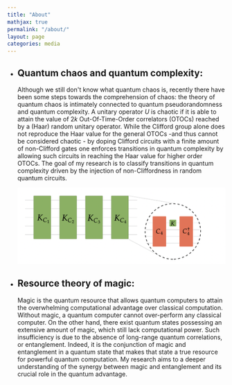 ```yaml
---
title: "About"
mathjax: true
permalink: "/about/"
layout: page
categories: media
---
```



* ## Quantum chaos and quantum complexity:

  Although we still don't know what quantum chaos is, recently there have been some steps towards the comprehension of chaos: the theory of         quantum chaos is intimately connected to quantum pseudorandomness and quantum complexity. A unitary operator $U$ is chaotic if it is able to attain the value of $2k$ Out-Of-Time-Order correlators (OTOCs) reached by a (Haar) random unitary operator. While the Clifford group alone does not reproduce the Haar value for the general OTOCs -and thus cannot be considered chaotic - by doping Clifford circuits with a finite amount of non-Clifford gates one enforces transitions in quantum complexity by allowing such circuits in reaching the Haar value for higher order OTOCs. The goal of my research is to classify transitions in quantum complexity driven by the injection of non-Cliffordness in random quantum circuits.
  
  ![transitions](websiteprova1.jpg)
  
* ## Resource theory of magic:
  Magic is the quantum resource that allows quantum computers to attain the overwhelming computational advantage over classical computation. Without magic, a quantum computer cannot over-perform any classical computer. On the other hand, there exist quantum states possessing an extensive amount of magic, which still lack computational power. Such insufficiency is due to the absence of long-range quantum correlations, or entanglement. Indeed, it is the conjunction of magic and entanglement in a quantum state that makes that state a true resource for powerful quantum computation. My research aims to a deeper understanding of the synergy between magic and entanglement and its crucial role in the quantum advantage. 
  


